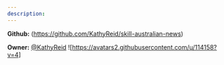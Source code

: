 ```yaml
---
description: 
---
```



**Github:** (https://github.com/KathyReid/skill-australian-news)

**Owner:** [@KathyReid](https://github.com/KathyReid) ![https://avatars2.githubusercontent.com/u/114158?v=4]

